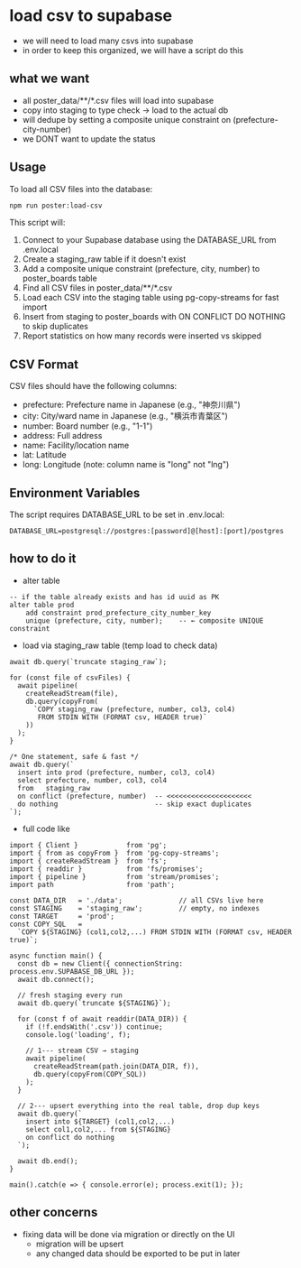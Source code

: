 # load csv to supabase
- we will need to load many csvs into supabase
- in order to keep this organized, we will have a script do this

## what we want
- all poster_data/**/*.csv files will load into supabase
- copy into staging to type check -> load to the actual db
- will dedupe by setting a composite unique constraint on (prefecture-city-number)
- we DONT want to update the status

## Usage

To load all CSV files into the database:

```bash
npm run poster:load-csv
```

This script will:
1. Connect to your Supabase database using the DATABASE_URL from .env.local
2. Create a staging_raw table if it doesn't exist
3. Add a composite unique constraint (prefecture, city, number) to poster_boards table
4. Find all CSV files in poster_data/**/*.csv
5. Load each CSV into the staging table using pg-copy-streams for fast import
6. Insert from staging to poster_boards with ON CONFLICT DO NOTHING to skip duplicates
7. Report statistics on how many records were inserted vs skipped

## CSV Format

CSV files should have the following columns:
- prefecture: Prefecture name in Japanese (e.g., "神奈川県")
- city: City/ward name in Japanese (e.g., "横浜市青葉区")
- number: Board number (e.g., "1-1")
- address: Full address
- name: Facility/location name
- lat: Latitude
- long: Longitude (note: column name is "long" not "lng")

## Environment Variables

The script requires DATABASE_URL to be set in .env.local:
```
DATABASE_URL=postgresql://postgres:[password]@[host]:[port]/postgres
```

## how to do it
- alter table 
```
-- if the table already exists and has id uuid as PK
alter table prod
    add constraint prod_prefecture_city_number_key
    unique (prefecture, city, number);    -- ← composite UNIQUE constraint
```

- load via staging_raw table (temp load to check data)
```
await db.query(`truncate staging_raw`);

for (const file of csvFiles) {
  await pipeline(
    createReadStream(file),
    db.query(copyFrom(
      `COPY staging_raw (prefecture, number, col3, col4)
       FROM STDIN WITH (FORMAT csv, HEADER true)`
    ))
  );
}

/* One statement, safe & fast */
await db.query(`
  insert into prod (prefecture, number, col3, col4)
  select prefecture, number, col3, col4
  from   staging_raw
  on conflict (prefecture, number)  -- <<<<<<<<<<<<<<<<<<<<<
  do nothing                        -- skip exact duplicates
`);
```


- full code like

```
import { Client }            from 'pg';
import { from as copyFrom }  from 'pg-copy-streams';
import { createReadStream }  from 'fs';
import { readdir }           from 'fs/promises';
import { pipeline }          from 'stream/promises';
import path                  from 'path';

const DATA_DIR   = './data';              // all CSVs live here
const STAGING    = 'staging_raw';         // empty, no indexes
const TARGET     = 'prod';
const COPY_SQL   =
  `COPY ${STAGING} (col1,col2,...) FROM STDIN WITH (FORMAT csv, HEADER true)`;

async function main() {
  const db = new Client({ connectionString: process.env.SUPABASE_DB_URL });
  await db.connect();

  // fresh staging every run
  await db.query(`truncate ${STAGING}`);

  for (const f of await readdir(DATA_DIR)) {
    if (!f.endsWith('.csv')) continue;
    console.log('loading', f);

    // 1--- stream CSV → staging
    await pipeline(
      createReadStream(path.join(DATA_DIR, f)),
      db.query(copyFrom(COPY_SQL))
    );
  }

  // 2--- upsert everything into the real table, drop dup keys
  await db.query(`
    insert into ${TARGET} (col1,col2,...)
    select col1,col2,... from ${STAGING}
    on conflict do nothing
  `);

  await db.end();
}

main().catch(e => { console.error(e); process.exit(1); });
```


## other concerns
- fixing data will be done via migration or directly on the UI
    - migration will be upsert
    - any changed data should be exported to be put in later

